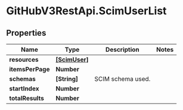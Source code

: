 # GitHubV3RestApi.ScimUserList

## Properties

Name | Type | Description | Notes
------------ | ------------- | ------------- | -------------
**resources** | [**[ScimUser]**](ScimUser.md) |  | 
**itemsPerPage** | **Number** |  | 
**schemas** | **[String]** | SCIM schema used. | 
**startIndex** | **Number** |  | 
**totalResults** | **Number** |  | 


